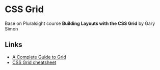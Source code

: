 # CSS Grid

Base on Pluralsight course **Building Layouts with the CSS Grid** by Gary Simon

## Links

-   [A Complete Guide to Grid](https://css-tricks.com/snippets/css/complete-guide-grid/)
-   [CSS Grid cheatsheet](https://devhints.io/css-grid)
